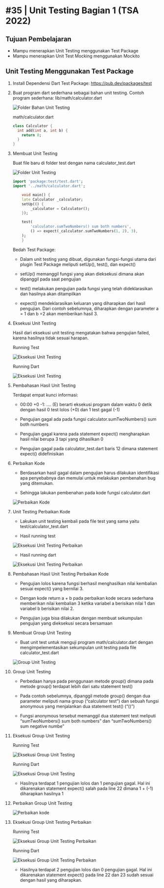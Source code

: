# #35 | Unit Testing Bagian 1 (TSA 2022)
## Tujuan Pembelajaran

* Mampu menerapkan Unit Testing menggunakan Test Package
* Mampu menerapkan Unit Test Mocking menggunakan Mockito


## Unit Testing Menggunakan Test Package

1. Install Dependensi Dart Test Package: https://pub.dev/packages/test

2. Buat program dart sederhana sebagai bahan unit testing. Contoh program sederhana: lib/math/calculator.dart

    ![Folder Bahan Unit Testing](./images/01.png)

    math/calculator.dart

    ```dart
    class Calculator {
      int add(int a, int b) {
        return 0;
      }
    }
    ```
    
3. Membuat Unit Testing

    Buat file baru di folder test dengan nama calculator_test.dart

   ![Folder Unit Testing](./images/01.png)

    ```dart
    import 'package:test/test.dart';
    import '../math/calculator.dart';

        void main() {
        late Calculator _calculator;
        setUp(() {
            _calculator = Calculator();
        });

        test(
            'calculator.sumTwoNumbers() sum both numbers',
            () => expect(_calculator.sumTwoNumbers(1, 2), 3),
        );
        }
    ```

    Bedah Test Package:
    * Dalam unit testing yang dibuat, digunakan fungsi-fungsi utama dari plugin Test Package meliputi setUp(), test(), dan expect()

    * setUp() memanggil fungsi yang akan dieksekusi dimana akan dipanggil pada saat pengujian

    * test() melakukan pengujian pada fungsi yang telah dideklarasikan dan hasilnya akan ditampilkan

    * expect() mendeklarasikan keluaran yang diharapkan dari hasil pengujian. Dari contoh sebelumnya, diharapkan dengan parameter a = 1 dan b =2 akan memberikan hasil 3.

4. Eksekusi Unit Testing

    Hasil dari eksekusi unit testing mengatakan bahwa pengujian failed, karena hasilnya tidak sesuai harapan.

    Running Test

    ![Eksekusi Unit Testing](./images/02.1.png)

    Running Dart

    ![Eksekusi Unit Testing](./images/02.2.png)

5. Pembahasan Hasil Unit Testing

    Terdapat empat kunci informasi:
    * 00:00 +0 -1: …. (E) berarti eksekusi program dalam waktu 0 detik dengan hasil 0 test lolos (+0) dan 1 test gagal (-1)

    * Pengujian gagal ada pada fungsi calculator.sumTwoNumbers() sum both numbers

    * Pengujian gagal karena pada statement expect() mengharapkan hasil nilai berupa 3 tapi yang dihasilkan 0

    * Pengujian gagal pada calculator_test.dart baris 12 dimana statement expect() didefinisikan

6. Perbaikan Kode

    * Berdasarkan hasil gagal dalam pengujian harus dilakukan identifikasi apa penyebabnya dan memulai untuk melakukan pembenahan bug yang ditemukan.

    * Sehingga lakukan pembenahan pada kode fungsi calculator.dart

    ![Perbaikan Kode](./images/03.png)

7. Unit Testing Perbaikan Kode
    * Lakukan unit testing kembali pada file test yang sama yaitu test/calculator_test.dart

    * Hasil running test

    ![Eksekusi Unit Testing Perbaikan](./images/04.1.png)

    * Hasil running dart

    ![Eksekusi Unit Testing Perbaikan](./images/04.2.png)

8. Pembahasan Hasil Unit Testing Perbaikan Kode

    * Pengujian lolos karena fungsi berhasil menghasilkan nilai kembalian sesuai expect() yang bernilai 3.

    * Dengan kode return a + b pada perbaikan kode secara sederhana memberikan nilai kembalian 3 ketika variabel a berisikan nilai 1 dan variabel b berisikan nilai 2.

    * Pengujian juga bisa dilakukan dengan membuat sekumpulan pengujian yang dieksekusi secara bersamaan 

9. Membuat Group Unit Testing

    *  Buat unit test untuk menguji program math/calculator.dart dengan mengimpelementasikan sekumpulan unit testing pada file calculator_test.dart

    ![Group Unit Testing](./images/05.png)

10. Group Unit Testing

    * Perbedaan hanya pada penggunaan metode group() dimana pada metode group() terdapat lebih dari satu statement test()

    * Pada contoh sebelumnya, dipanggil metode group() dengan dua parameter meliputi nama group (“calculator test”) dan sebuah fungsi anonymous yang menjalankan dua statement test() (“()”)

    * Fungsi anonymous tersebut memanggil dua statement test meliputi “sumTwoNumbers() sum both numbers” dan “sumTwoNumbers() sum negative numbe”

11. Eksekusi Group Unit Testing

    Running Test

    ![Eksekusi Group Unit Testing](./images/06.1.png)

    Running Dart

    ![Eksekusi Group Unit Testing](./images/06.2.png)

    * Hasilnya terdapat 1 pengujian lolos dan 1 pengujian gagal. Hal ini dikarenakan statement expect() salah pada line 22 dimana 1 + (-1) diharapkan hasilnya 1

12. Perbaikan Group Unit Testing 

    ![Perbaikan kode](./images/07.png)

13. Eksekusi Group Unit Testing Perbaikan

    Running Test

    ![Eksekusi Group Unit Testing Perbaikan](./images/08.1.png)

    Running Dart

    ![Eksekusi Group Unit Testing Perbaikan](./images/08.2.png)

    * Hasilnya terdapat 2 pengujian lolos dan 0 pengujian gagal. Hal ini dikarenakan statement expect() pada line 22 dan 23 sudah sesuai dengan hasil yang diharapkan.

    

    






